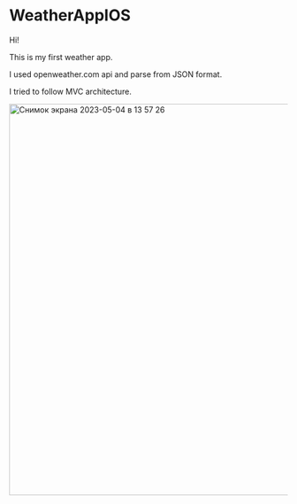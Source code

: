 # WeatherAppIOS

Hi!

This is my first weather app.

I used openweather.com api and parse from JSON format.

I tried to follow MVC architecture.


<img width="707" alt="Снимок экрана 2023-05-04 в 13 57 26" src="https://user-images.githubusercontent.com/98713485/236211655-c8a6026c-0e54-4dee-aecf-2524540a9b43.png">

